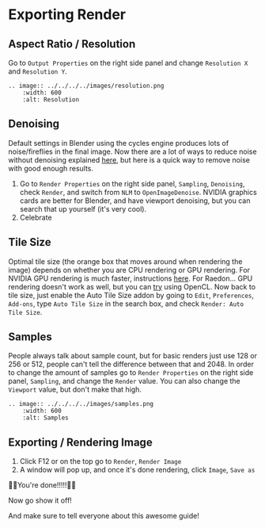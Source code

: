 <!---
title: Exporting Render
path: /buildtheearth/rendering/blender
version: 1.0.0
authors:
    - @VapoR
--->

# Exporting Render

## Aspect Ratio / Resolution

Go to `Output Properties` on the right side panel and change `Resolution X` and `Resolution Y`.

```eval_rst
.. image:: ../../../../images/resolution.png
    :width: 600
    :alt: Resolution
```

## Denoising

Default settings in Blender using the cycles engine produces lots of noise/fireflies in the final image. Now there are a lot of ways to reduce noise without denoising explained [here](https://www.blenderguru.com/articles/7-ways-get-rid-fireflies), but here is a quick way to remove noise with good enough results.
1. Go to `Render Properties` on the right side panel, `Sampling`, `Denoising`, check `Render`, and switch from `NLM` to `OpenImageDenoise`. NVIDIA graphics cards are better for Blender, and have viewport denoising, but you can search that up yourself (it's very cool).
2. Celebrate

## Tile Size

Optimal tile size (the orange box that moves around when rendering the image) depends on whether you are CPU rendering or GPU rendering. For NVIDIA GPU rendering is much faster, instructions [here](https://artisticrender.com/how-to-use-the-gpu-to-render-with-blender/). For Raedon... GPU rendering doesn't work as well, but you can [try](https://artisticrender.com/how-to-use-the-gpu-to-render-with-blender/) using OpenCL. Now back to tile size, just enable the Auto Tile Size addon by going to `Edit`, `Preferences`, `Add-ons`, type `Auto Tile Size` in the search box, and check `Render: Auto Tile Size`.
## Samples

People always talk about sample count, but for basic renders just use 128 or 256 or 512, people can't tell the difference between that and 2048. In order to change the amount of samples go to `Render Properties` on the right side panel, `Sampling`, and change the `Render` value. You can also change the `Viewport` value, but don't make that high.

```eval_rst
.. image:: ../../../../images/samples.png
    :width: 600
    :alt: Samples
```

## Exporting / Rendering Image

1. Click F12 or on the top go to `Render`, `Render Image`
2. A window will pop up, and once it's done rendering, click `Image`, `Save as`

🥳🥳You're done!!!!!🥳🥳

Now go show it off!

And make sure to tell everyone about this awesome guide!